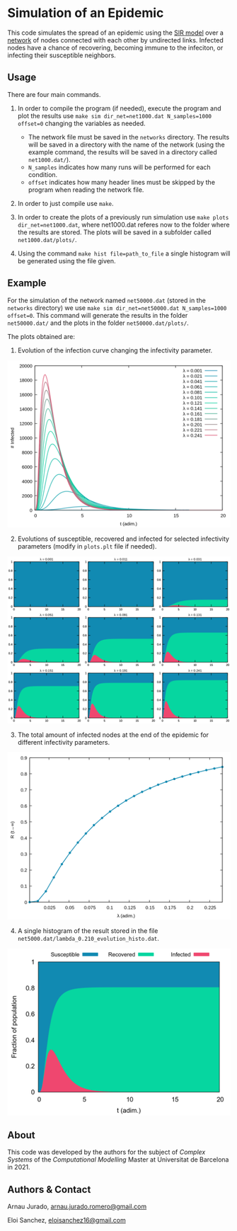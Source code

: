 # Simulation of an Epidemic
This code simulates the spread of an epidemic using the [SIR model](https://en.wikipedia.org/wiki/Compartmental_models_in_epidemiology#The_SIR_model "The SIR Model") over a [network](https://en.wikipedia.org/wiki/Graph_theory#Graph "Networks") of nodes connected with each other by undirected links. Infected nodes have a chance of recovering, becoming immune to the infeciton, or infecting their susceptible neighbors.

## Usage
There are four main commands.
1. In order to compile the program (if needed), execute the program and plot the results use `make sim dir_net=net1000.dat N_samples=1000 offset=0` changing the variables as needed.
 
    * The network file must be saved in the `networks` directory. The results will be saved in a directory with the name of the network (using the example command, the results will be saved in a directory called `net1000.dat/`).
    * `N_samples` indicates how many runs will be performed for each condition.
    * `offset` indicates how many header lines must be skipped by the program when reading the network file.

2. In order to just compile use `make`.
3. In order to create the plots of a previously run simulation use `make plots dir_net=net1000.dat`, where net1000.dat referes now to the folder where the results are stored. The plots will be saved in a subfolder called `net1000.dat/plots/`.
4. Using the command `make hist file=path_to_file` a single histogram will be generated using the file given.

## Example
For the simulation of the network named `net50000.dat` (stored in the `networks` directory) we use `make sim dir_net=net50000.dat N_samples=1000 offset=0`. This command will generate the results in the folder `net50000.dat/` and the plots in the folder `net50000.dat/plots/`.

The plots obtained are:

1. Evolution of the infection curve changing the infectivity parameter.

![Broken link](https://github.com/arnau-jr/SCOM_Project/blob/main/net50000.dat/plots/lambda_infect.png)

2. Evolutions of susceptible, recovered and infected for selected infectivity parameters (modify in `plots.plt` file if needed).

![Broken link](https://github.com/arnau-jr/SCOM_Project/blob/main/net50000.dat/plots/lambda_all_hist.png)

3. The total amount of infected nodes at the end of the epidemic for different infectivity parameters.

![Broken link](https://github.com/arnau-jr/SCOM_Project/blob/main/net50000.dat/plots/rec_lambda.png)

4. A single histogram of the result stored in the file `net5000.dat/lambda_0.210_evolution_histo.dat`.

![Broken link](https://github.com/arnau-jr/SCOM_Project/blob/main/net50000.dat/lambda_0.210_evolution_histo.dat_histogram.png)

## About
This code was developed by the authors for the subject of _Complex Systems_ of the _Computational Modelling_ Master at Universitat de Barcelona in 2021.

## Authors & Contact

Arnau Jurado, arnau.jurado.romero@gmail.com

Eloi Sanchez, eloisanchez16@gmail.com
